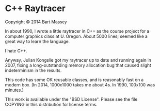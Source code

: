 # C++ Raytracer
Copyright © 2014 Bart Massey

In about 1990, I wrote a little raytracer in C++ as the
course project for a computer graphics class at
U. Oregon. About 5000 lines; seemed like a great way to
learn the language.

I hate C++.

Anyway, Julian Kongslie got my raytracer up to date and
running again in 2007, fixing a long-outstanding memory
allocation bug that caused slight indeterminism in the
results.

This code has some OK reusable classes, and is reasonably
fast on a modern box. (In 2014, 1000x1000 takes me about
4s. In 1990, 100x100 was minutes.)

This work is available under the "BSD License". Please see
the file COPYING in this distribution for license terms.
